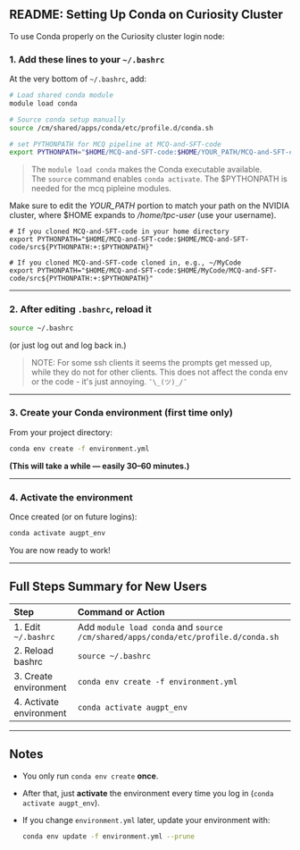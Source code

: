 ## README: Setting Up Conda on Curiosity Cluster

To use Conda properly on the Curiosity cluster login node:

### 1. Add these lines to your `~/.bashrc`

At the very bottom of `~/.bashrc`, add:

```bash
# Load shared conda module
module load conda

# Source conda setup manually
source /cm/shared/apps/conda/etc/profile.d/conda.sh

# set PYTHONPATH for MCQ pipeline at MCQ-and-SFT-code
export PYTHONPATH="$HOME/MCQ-and-SFT-code:$HOME/YOUR_PATH/MCQ-and-SFT-code/src${PYTHONPATH:+:$PYTHONPATH}"
```

> The `module load conda` makes the Conda executable available.  
> The `source` command enables `conda activate`.
> The $PYTHONPATH is needed for the mcq pipleine modules.

Make sure to edit the *YOUR_PATH* portion to match your
path on the NVIDIA cluster, where $HOME expands to */home/tpc-user* (use your username).

```bssh
# If you cloned MCQ-and-SFT-code in your home directory
export PYTHONPATH="$HOME/MCQ-and-SFT-code:$HOME/MCQ-and-SFT-code/src${PYTHONPATH:+:$PYTHONPATH}"
```

```bssh
# If you cloned MCQ-and-SFT-code cloned in, e.g., ~/MyCode 
export PYTHONPATH="$HOME/MCQ-and-SFT-code:$HOME/MyCode/MCQ-and-SFT-code/src${PYTHONPATH:+:$PYTHONPATH}"
```

---

### 2. After editing `.bashrc`, reload it

```bash
source ~/.bashrc
```

(or just log out and log back in.)


> NOTE: For some ssh clients it seems the prompts get messed up, while they do not for other clients.
This does not affect the conda env or the code - it's just annoying.  `¯\_(ツ)_/¯`

---

### 3. Create your Conda environment (first time only)

From your project directory:

```bash
conda env create -f environment.yml
```

**(This will take a while — easily 30–60 minutes.)**

---

### 4. Activate the environment

Once created (or on future logins):

```bash
conda activate augpt_env
```

You are now ready to work!

---

## Full Steps Summary for New Users

| Step | Command or Action |
|:-----|:------------------|
| 1. Edit `~/.bashrc` | Add `module load conda` and `source /cm/shared/apps/conda/etc/profile.d/conda.sh` |
| 2. Reload bashrc | `source ~/.bashrc` |
| 3. Create environment | `conda env create -f environment.yml` |
| 4. Activate environment | `conda activate augpt_env` |

---

## Notes

- You only run `conda env create` **once**.
- After that, just **activate** the environment every time you log in (`conda activate augpt_env`).
- If you change `environment.yml` later, update your environment with:
  
  ```bash
  conda env update -f environment.yml --prune
  ```


